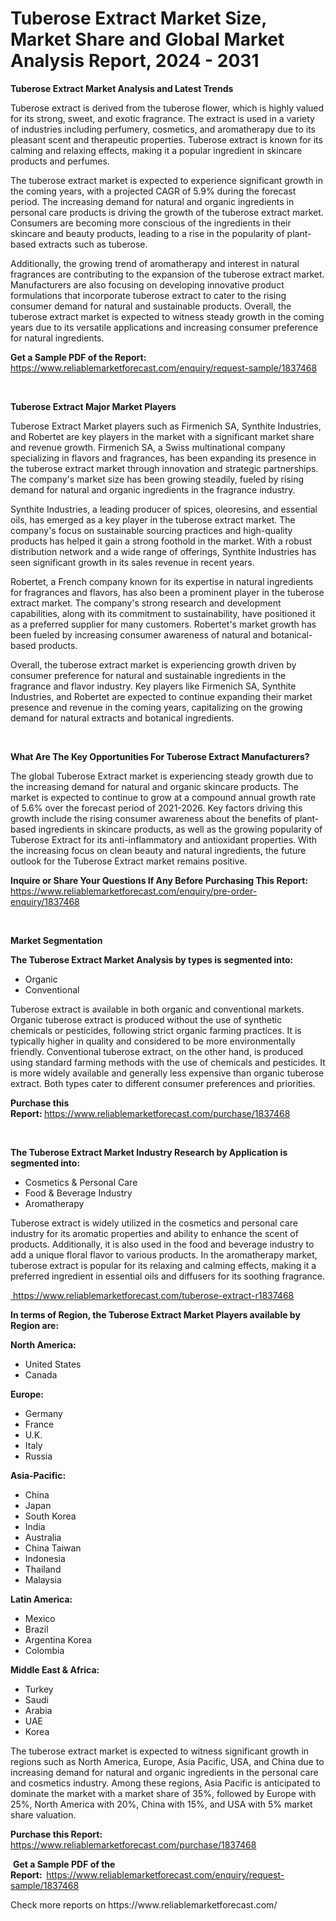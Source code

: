 <p><h1>Tuberose Extract Market Size, Market Share and Global Market Analysis Report, 2024 - 2031</h1></p><p><strong>Tuberose Extract Market Analysis and Latest Trends</strong></p>
<p><p>Tuberose extract is derived from the tuberose flower, which is highly valued for its strong, sweet, and exotic fragrance. The extract is used in a variety of industries including perfumery, cosmetics, and aromatherapy due to its pleasant scent and therapeutic properties. Tuberose extract is known for its calming and relaxing effects, making it a popular ingredient in skincare products and perfumes.</p><p>The tuberose extract market is expected to experience significant growth in the coming years, with a projected CAGR of 5.9% during the forecast period. The increasing demand for natural and organic ingredients in personal care products is driving the growth of the tuberose extract market. Consumers are becoming more conscious of the ingredients in their skincare and beauty products, leading to a rise in the popularity of plant-based extracts such as tuberose.</p><p>Additionally, the growing trend of aromatherapy and interest in natural fragrances are contributing to the expansion of the tuberose extract market. Manufacturers are also focusing on developing innovative product formulations that incorporate tuberose extract to cater to the rising consumer demand for natural and sustainable products. Overall, the tuberose extract market is expected to witness steady growth in the coming years due to its versatile applications and increasing consumer preference for natural ingredients.</p></p>
<p><strong>Get a Sample PDF of the Report:&nbsp;</strong> <a href="https://www.reliablemarketforecast.com/enquiry/request-sample/1837468">https://www.reliablemarketforecast.com/enquiry/request-sample/1837468</a></p>
<p>&nbsp;</p>
<p><strong>Tuberose Extract Major Market Players</strong></p>
<p><p>Tuberose Extract Market players such as Firmenich SA, Synthite Industries, and Robertet are key players in the market with a significant market share and revenue growth. Firmenich SA, a Swiss multinational company specializing in flavors and fragrances, has been expanding its presence in the tuberose extract market through innovation and strategic partnerships. The company's market size has been growing steadily, fueled by rising demand for natural and organic ingredients in the fragrance industry.</p><p>Synthite Industries, a leading producer of spices, oleoresins, and essential oils, has emerged as a key player in the tuberose extract market. The company's focus on sustainable sourcing practices and high-quality products has helped it gain a strong foothold in the market. With a robust distribution network and a wide range of offerings, Synthite Industries has seen significant growth in its sales revenue in recent years.</p><p>Robertet, a French company known for its expertise in natural ingredients for fragrances and flavors, has also been a prominent player in the tuberose extract market. The company's strong research and development capabilities, along with its commitment to sustainability, have positioned it as a preferred supplier for many customers. Robertet's market growth has been fueled by increasing consumer awareness of natural and botanical-based products.</p><p>Overall, the tuberose extract market is experiencing growth driven by consumer preference for natural and sustainable ingredients in the fragrance and flavor industry. Key players like Firmenich SA, Synthite Industries, and Robertet are expected to continue expanding their market presence and revenue in the coming years, capitalizing on the growing demand for natural extracts and botanical ingredients.</p></p>
<p>&nbsp;</p>
<p><strong>What Are The Key Opportunities For Tuberose Extract Manufacturers?</strong></p>
<p><p>The global Tuberose Extract market is experiencing steady growth due to the increasing demand for natural and organic skincare products. The market is expected to continue to grow at a compound annual growth rate of 5.6% over the forecast period of 2021-2026. Key factors driving this growth include the rising consumer awareness about the benefits of plant-based ingredients in skincare products, as well as the growing popularity of Tuberose Extract for its anti-inflammatory and antioxidant properties. With the increasing focus on clean beauty and natural ingredients, the future outlook for the Tuberose Extract market remains positive.</p></p>
<p><strong>Inquire or Share Your Questions If Any Before Purchasing This Report:</strong> <a href="https://www.reliablemarketforecast.com/enquiry/pre-order-enquiry/1837468">https://www.reliablemarketforecast.com/enquiry/pre-order-enquiry/1837468</a></p>
<p>&nbsp;</p>
<p><strong>Market Segmentation</strong></p>
<p><strong>The Tuberose Extract Market Analysis by types is segmented into:</strong></p>
<p><ul><li>Organic</li><li>Conventional</li></ul></p>
<p><p>Tuberose extract is available in both organic and conventional markets. Organic tuberose extract is produced without the use of synthetic chemicals or pesticides, following strict organic farming practices. It is typically higher in quality and considered to be more environmentally friendly. Conventional tuberose extract, on the other hand, is produced using standard farming methods with the use of chemicals and pesticides. It is more widely available and generally less expensive than organic tuberose extract. Both types cater to different consumer preferences and priorities.</p></p>
<p><strong>Purchase this Report:&nbsp;</strong><a href="https://www.reliablemarketforecast.com/purchase/1837468">https://www.reliablemarketforecast.com/purchase/1837468</a></p>
<p>&nbsp;</p>
<p><strong>The Tuberose Extract Market Industry Research by Application is segmented into:</strong></p>
<p><ul><li>Cosmetics & Personal Care</li><li>Food & Beverage Industry</li><li>Aromatherapy</li></ul></p>
<p><p>Tuberose extract is widely utilized in the cosmetics and personal care industry for its aromatic properties and ability to enhance the scent of products. Additionally, it is also used in the food and beverage industry to add a unique floral flavor to various products. In the aromatherapy market, tuberose extract is popular for its relaxing and calming effects, making it a preferred ingredient in essential oils and diffusers for its soothing fragrance.</p></p>
<p><a href="https://www.reliablemarketforecast.com/tuberose-extract-r1837468">&nbsp;https://www.reliablemarketforecast.com/tuberose-extract-r1837468</a></p>
<p><strong>In terms of Region, the Tuberose Extract Market Players available by Region are:</strong></p>
<p>
    <p> <strong> North America: </strong>
        <ul>
            <li>United States</li>
            <li>Canada</li>
        </ul>
        </p> 
    <p> <strong> Europe: </strong>
        <ul>
            <li>Germany</li>
            <li>France</li>
            <li>U.K.</li>
            <li>Italy</li>
            <li>Russia</li>
        </ul>
        </p> 
    <p> <strong> Asia-Pacific: </strong>
        <ul>
            <li>China</li>
            <li>Japan</li>
            <li>South Korea</li>
            <li>India</li>
            <li>Australia</li>
            <li>China Taiwan</li>
            <li>Indonesia</li>
            <li>Thailand</li>
            <li>Malaysia</li>
        </ul>
        </p> 
    <p> <strong> Latin America: </strong>
        <ul>
            <li>Mexico</li>
            <li>Brazil</li>
            <li>Argentina Korea</li>
            <li>Colombia</li>
        </ul>
        </p> 
    <p> <strong> Middle East & Africa: </strong>
        <ul>
            <li>Turkey</li>
            <li>Saudi</li>
            <li>Arabia</li>
            <li>UAE</li>
            <li>Korea</li>
        </ul>
    </p>
    </p>
<p><p>The tuberose extract market is expected to witness significant growth in regions such as North America, Europe, Asia Pacific, USA, and China due to increasing demand for natural and organic ingredients in the personal care and cosmetics industry. Among these regions, Asia Pacific is anticipated to dominate the market with a market share of 35%, followed by Europe with 25%, North America with 20%, China with 15%, and USA with 5% market share valuation.</p></p>
<p><strong>Purchase this Report: </strong><a href="https://www.reliablemarketforecast.com/purchase/1837468">https://www.reliablemarketforecast.com/purchase/1837468</a></p>
<p>&nbsp;<strong>Get a Sample PDF of the Report:&nbsp;&nbsp;</strong><a href="https://www.reliablemarketforecast.com/enquiry/request-sample/1837468">https://www.reliablemarketforecast.com/enquiry/request-sample/1837468</a></p>
<p><strong></strong></p>
<p>Check more reports on https://www.reliablemarketforecast.com/</p>